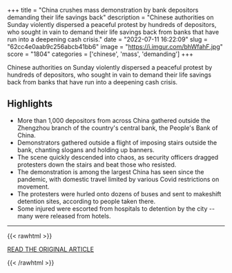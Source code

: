 +++
title = "China crushes mass demonstration by bank depositors demanding their life savings back"
description = "Chinese authorities on Sunday violently dispersed a peaceful protest by hundreds of depositors, who sought in vain to demand their life savings back from banks that have run into a deepening cash crisis."
date = "2022-07-11 16:22:09"
slug = "62cc4e0aab9c256abcb41bb6"
image = "https://i.imgur.com/bhWfahF.jpg"
score = "1804"
categories = ['chinese', 'mass', 'demanding']
+++

Chinese authorities on Sunday violently dispersed a peaceful protest by hundreds of depositors, who sought in vain to demand their life savings back from banks that have run into a deepening cash crisis.

## Highlights

- More than 1,000 depositors from across China gathered outside the Zhengzhou branch of the country's central bank, the People's Bank of China.
- Demonstrators gathered outside a flight of imposing stairs outside the bank, chanting slogans and holding up banners.
- The scene quickly descended into chaos, as security officers dragged protesters down the stairs and beat those who resisted.
- The demonstration is among the largest China has seen since the pandemic, with domestic travel limited by various Covid restrictions on movement.
- The protesters were hurled onto dozens of buses and sent to makeshift detention sites, according to people taken there.
- Some injured were escorted from hospitals to detention by the city -- many were released from hotels.

---

{{< rawhtml >}}
  <p class="article-category">
    <a target="_blank" href="https://www.cnn.com/2022/07/10/china/china-henan-bank-depositors-protest-mic-intl-hnk/index.html">READ THE ORIGINAL ARTICLE</a>
  </p>
{{< /rawhtml >}}
